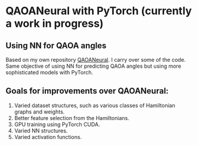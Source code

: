 # QAOANeural with PyTorch (currently a work in progress)
## Using NN for QAOA angles
Based on my own repository [QAOANeural](https://github.com/jedwvv/QAOANeural). I carry over some of the code.  
Same objective of using NN for predicting QAOA angles but using more sophisticated models with PyTorch.  

## Goals for improvements over QAOANeural:
1. Varied dataset structures, such as various classes of Hamiltonian graphs and weights.  
2. Better feature selection from the Hamiltonians.  
3. GPU training using PyTorch CUDA.  
4. Varied NN structures.  
5. Varied activation functions.  
